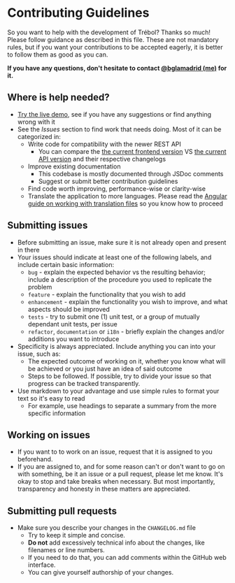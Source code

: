 # Contributing Guidelines

So you want to help with the development of Trébol? Thanks so much!
Please follow guidance as described in this file. These are not mandatory rules, but if you
want your contributions to be accepted eagerly, it is better to follow them as good as you can.

__If you have any questions, don't hesitate to contact [@bglamadrid (me)](https://github.com/bglamadrid) for it.__


## Where is help needed?

- [Try the live demo](https://trebol-ecommerce.github.io/ngx-trebol-frontend/), see if you have any suggestions or find anything wrong with it
- See the _Issues_ section to find work that needs doing. Most of it can be categorized in:
  - Write code for compatibility with the newer REST API
    - You can compare the [the current frontend version](https://github.com/trebol-ecommerce/ngx-trebol-frontend/blob/main/package.json#L3) VS [the current API version](https://github.com/trebol-ecommerce/ngx-trebol-frontend/blob/main/package.json#L3) and their respective changelogs
  - Improve existing documentation
    - This codebase is mostly documented through JSDoc comments
    - Suggest or submit better contribution guidelines
  - Find code worth improving, performance-wise or clarity-wise
  - Translate the application to more languages. Please read the [Angular guide on working with translation files](https://angular.io/guide/i18n-common-translation-files) so you know how to proceed


## Submitting issues

- Before submitting an issue, make sure it is not already open and present in there
- Your issues should indicate at least one of the following labels, and include certain basic information:
  - `bug` - explain the expected behavior vs the resulting behavior; include a description of the procedure you used to replicate the problem
  - `feature` - explain the functionality that you wish to add
  - `enhancement` - explain the functionality you wish to improve, and what aspects should be improved
  - `tests` - try to submit one (1) unit test, or a group of mutually dependant unit tests, per issue
  - `refactor`, `documentation` or `i18n` - briefly explain the changes and/or additions you want to introduce
- Specificity is always appreciated. Include anything you can into your issue, such as:
  - The expected outcome of working on it, whether you know what will be achieved or you just have an idea of said outcome
  - Steps to be followed. If possible, try to divide your issue so that progress can be tracked transparently.
- Use markdown to your advantage and use simple rules to format your text so it's easy to read
  - For example, use headings to separate a summary from the more specific information


## Working on issues

- If you want to to work on an issue, request that it is assigned to you beforehand.
- If you are assigned to, and for some reason can't or don't want to go on with something, be it an issue or a pull request, please let me know. It's okay to stop and  take breaks when necessary. But most importantly, transparency and honesty in these matters are appreciated.


## Submitting pull requests

- Make sure you describe your changes in the `CHANGELOG.md` file
  - Try to keep it simple and concise.
  - __Do not__ add excessively technical info about the changes, like filenames or line numbers.
  - If you need to do that, you can add comments within the GitHub web interface.
  - You can give yourself authorship of your changes.
